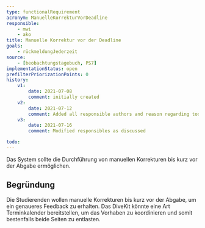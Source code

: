 ```yaml
---
type: functionalRequirement
acronym: ManuelleKorrekturVorDeadline
responsible:
    - mwi
    - ako
title: Manuelle Korrektur vor der Deadline
goals:
    - rückmeldungJederzeit
source:
    - [beobachtungstagebuch, PS7]
implementationStatus: open
prefilterPriorizationPoints: 0
history:
    v1:
        date: 2021-07-08
        comment: initially created
    v2:
        date: 2021-07-12
        comment: Added all responsible authors and reason regarding todo
    v3:
        date: 2021-07-16
        comment: Modified responsibles as discussed

todo:
---
```


Das System sollte die Durchführung von manuellen Korrekturen bis kurz vor der Abgabe ermöglichen.

## Begründung
Die Studierenden wollen manuelle Korrekturen bis kurz vor der Abgabe, um ein genaueres Feedback zu erhalten. Das DiveKit könnte eine Art Terminkalender bereitstellen, um das Vorhaben zu koordinieren und somit bestenfalls beide Seiten zu entlasten.
